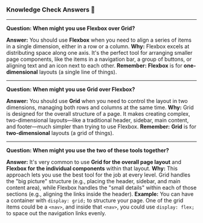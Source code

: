 ### Knowledge Check Answers 🎯

---

**Question: When might you use Flexbox over Grid?**

**Answer:** You should use **Flexbox** when you need to align a series of items in a single dimension, either in a row or a column.
**Why:** Flexbox excels at distributing space along one axis. It's the perfect tool for arranging smaller page components, like the items in a navigation bar, a group of buttons, or aligning text and an icon next to each other.
**Remember:** **Flexbox** is for **one-dimensional** layouts (a single line of things).

---

**Question: When might you use Grid over Flexbox?**

**Answer:** You should use **Grid** when you need to control the layout in two dimensions, managing both rows and columns at the same time.
**Why:** Grid is designed for the overall structure of a page. It makes creating complex, two-dimensional layouts—like a traditional header, sidebar, main content, and footer—much simpler than trying to use Flexbox.
**Remember:** **Grid** is for **two-dimensional** layouts (a grid of things).

---

**Question: When might you use the two of these tools together?**

**Answer:** It's very common to use **Grid for the overall page layout** and **Flexbox for the individual components** within that layout.
**Why:** This approach lets you use the best tool for the job at every level. Grid handles the "big picture" structure (e.g., placing the header, sidebar, and main content area), while Flexbox handles the "small details" within each of those sections (e.g., aligning the links inside the header).
**Example:** You can have a container with `display: grid;` to structure your page. One of the grid items could be a `<nav>`, and inside that `<nav>`, you could use `display: flex;` to space out the navigation links evenly.